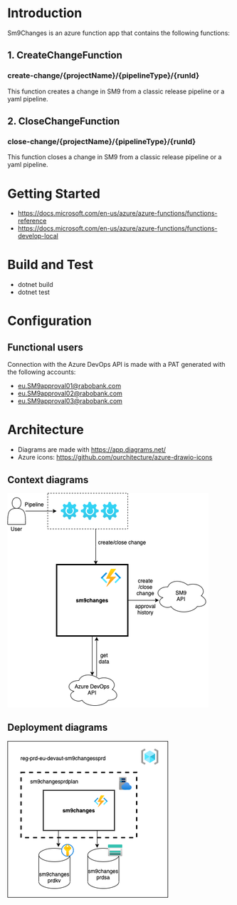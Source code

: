 # Introduction 
Sm9Changes is an azure function app that contains the following functions:

## 1. CreateChangeFunction
### create-change/{projectName}/{pipelineType}/{runId}

This function creates a change in SM9 from a classic release pipeline or a yaml pipeline.
## 2. CloseChangeFunction
### close-change/{projectName}/{pipelineType}/{runId}

This function closes a change in SM9 from a classic release pipeline or a yaml pipeline.

# Getting Started
- https://docs.microsoft.com/en-us/azure/azure-functions/functions-reference
- https://docs.microsoft.com/en-us/azure/azure-functions/functions-develop-local

# Build and Test
- dotnet build
- dotnet test

# Configuration

## Functional users
Connection with the Azure DevOps API is made with a PAT generated with the following accounts:
- eu.SM9approval01@rabobank.com
- eu.SM9approval02@rabobank.com
- eu.SM9approval03@rabobank.com

# Architecture
- Diagrams are made with https://app.diagrams.net/
- Azure icons: https://github.com/ourchitecture/azure-drawio-icons 

## Context diagrams
![Context diagram](_docs/context-diagram.png "Context diagram")

## Deployment diagrams
![Deployment diagram](_docs/deployment-diagram.png "Deployment diagram")
